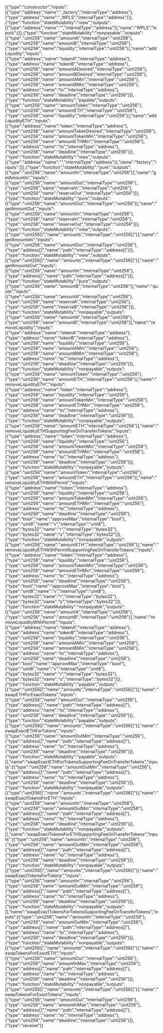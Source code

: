 [{"type":"constructor","inputs":[{"type":"address","name":"_factory","internalType":"address"},{"type":"address","name":"_WPLS","internalType":"address"}]},{"type":"function","stateMutability":"view","outputs":[{"type":"address","name":"","internalType":"address"}],"name":"WPLS","inputs":[]},{"type":"function","stateMutability":"nonpayable","outputs":[{"type":"uint256","name":"amountA","internalType":"uint256"},{"type":"uint256","name":"amountB","internalType":"uint256"},{"type":"uint256","name":"liquidity","internalType":"uint256"}],"name":"addLiquidity","inputs":[{"type":"address","name":"tokenA","internalType":"address"},{"type":"address","name":"tokenB","internalType":"address"},{"type":"uint256","name":"amountADesired","internalType":"uint256"},{"type":"uint256","name":"amountBDesired","internalType":"uint256"},{"type":"uint256","name":"amountAMin","internalType":"uint256"},{"type":"uint256","name":"amountBMin","internalType":"uint256"},{"type":"address","name":"to","internalType":"address"},{"type":"uint256","name":"deadline","internalType":"uint256"}]},{"type":"function","stateMutability":"payable","outputs":[{"type":"uint256","name":"amountToken","internalType":"uint256"},{"type":"uint256","name":"amountETH","internalType":"uint256"},{"type":"uint256","name":"liquidity","internalType":"uint256"}],"name":"addLiquidityETH","inputs":[{"type":"address","name":"token","internalType":"address"},{"type":"uint256","name":"amountTokenDesired","internalType":"uint256"},{"type":"uint256","name":"amountTokenMin","internalType":"uint256"},{"type":"uint256","name":"amountETHMin","internalType":"uint256"},{"type":"address","name":"to","internalType":"address"},{"type":"uint256","name":"deadline","internalType":"uint256"}]},{"type":"function","stateMutability":"view","outputs":[{"type":"address","name":"","internalType":"address"}],"name":"factory","inputs":[]},{"type":"function","stateMutability":"pure","outputs":[{"type":"uint256","name":"amountIn","internalType":"uint256"}],"name":"getAmountIn","inputs":[{"type":"uint256","name":"amountOut","internalType":"uint256"},{"type":"uint256","name":"reserveIn","internalType":"uint256"},{"type":"uint256","name":"reserveOut","internalType":"uint256"}]},{"type":"function","stateMutability":"pure","outputs":[{"type":"uint256","name":"amountOut","internalType":"uint256"}],"name":"getAmountOut","inputs":[{"type":"uint256","name":"amountIn","internalType":"uint256"},{"type":"uint256","name":"reserveIn","internalType":"uint256"},{"type":"uint256","name":"reserveOut","internalType":"uint256"}]},{"type":"function","stateMutability":"view","outputs":[{"type":"uint256[]","name":"amounts","internalType":"uint256[]"}],"name":"getAmountsIn","inputs":[{"type":"uint256","name":"amountOut","internalType":"uint256"},{"type":"address[]","name":"path","internalType":"address[]"}]},{"type":"function","stateMutability":"view","outputs":[{"type":"uint256[]","name":"amounts","internalType":"uint256[]"}],"name":"getAmountsOut","inputs":[{"type":"uint256","name":"amountIn","internalType":"uint256"},{"type":"address[]","name":"path","internalType":"address[]"}]},{"type":"function","stateMutability":"pure","outputs":[{"type":"uint256","name":"amountB","internalType":"uint256"}],"name":"quote","inputs":[{"type":"uint256","name":"amountA","internalType":"uint256"},{"type":"uint256","name":"reserveA","internalType":"uint256"},{"type":"uint256","name":"reserveB","internalType":"uint256"}]},{"type":"function","stateMutability":"nonpayable","outputs":[{"type":"uint256","name":"amountA","internalType":"uint256"},{"type":"uint256","name":"amountB","internalType":"uint256"}],"name":"removeLiquidity","inputs":[{"type":"address","name":"tokenA","internalType":"address"},{"type":"address","name":"tokenB","internalType":"address"},{"type":"uint256","name":"liquidity","internalType":"uint256"},{"type":"uint256","name":"amountAMin","internalType":"uint256"},{"type":"uint256","name":"amountBMin","internalType":"uint256"},{"type":"address","name":"to","internalType":"address"},{"type":"uint256","name":"deadline","internalType":"uint256"}]},{"type":"function","stateMutability":"nonpayable","outputs":[{"type":"uint256","name":"amountToken","internalType":"uint256"},{"type":"uint256","name":"amountETH","internalType":"uint256"}],"name":"removeLiquidityETH","inputs":[{"type":"address","name":"token","internalType":"address"},{"type":"uint256","name":"liquidity","internalType":"uint256"},{"type":"uint256","name":"amountTokenMin","internalType":"uint256"},{"type":"uint256","name":"amountETHMin","internalType":"uint256"},{"type":"address","name":"to","internalType":"address"},{"type":"uint256","name":"deadline","internalType":"uint256"}]},{"type":"function","stateMutability":"nonpayable","outputs":[{"type":"uint256","name":"amountETH","internalType":"uint256"}],"name":"removeLiquidityETHSupportingFeeOnTransferTokens","inputs":[{"type":"address","name":"token","internalType":"address"},{"type":"uint256","name":"liquidity","internalType":"uint256"},{"type":"uint256","name":"amountTokenMin","internalType":"uint256"},{"type":"uint256","name":"amountETHMin","internalType":"uint256"},{"type":"address","name":"to","internalType":"address"},{"type":"uint256","name":"deadline","internalType":"uint256"}]},{"type":"function","stateMutability":"nonpayable","outputs":[{"type":"uint256","name":"amountToken","internalType":"uint256"},{"type":"uint256","name":"amountETH","internalType":"uint256"}],"name":"removeLiquidityETHWithPermit","inputs":[{"type":"address","name":"token","internalType":"address"},{"type":"uint256","name":"liquidity","internalType":"uint256"},{"type":"uint256","name":"amountTokenMin","internalType":"uint256"},{"type":"uint256","name":"amountETHMin","internalType":"uint256"},{"type":"address","name":"to","internalType":"address"},{"type":"uint256","name":"deadline","internalType":"uint256"},{"type":"bool","name":"approveMax","internalType":"bool"},{"type":"uint8","name":"v","internalType":"uint8"},{"type":"bytes32","name":"r","internalType":"bytes32"},{"type":"bytes32","name":"s","internalType":"bytes32"}]},{"type":"function","stateMutability":"nonpayable","outputs":[{"type":"uint256","name":"amountETH","internalType":"uint256"}],"name":"removeLiquidityETHWithPermitSupportingFeeOnTransferTokens","inputs":[{"type":"address","name":"token","internalType":"address"},{"type":"uint256","name":"liquidity","internalType":"uint256"},{"type":"uint256","name":"amountTokenMin","internalType":"uint256"},{"type":"uint256","name":"amountETHMin","internalType":"uint256"},{"type":"address","name":"to","internalType":"address"},{"type":"uint256","name":"deadline","internalType":"uint256"},{"type":"bool","name":"approveMax","internalType":"bool"},{"type":"uint8","name":"v","internalType":"uint8"},{"type":"bytes32","name":"r","internalType":"bytes32"},{"type":"bytes32","name":"s","internalType":"bytes32"}]},{"type":"function","stateMutability":"nonpayable","outputs":[{"type":"uint256","name":"amountA","internalType":"uint256"},{"type":"uint256","name":"amountB","internalType":"uint256"}],"name":"removeLiquidityWithPermit","inputs":[{"type":"address","name":"tokenA","internalType":"address"},{"type":"address","name":"tokenB","internalType":"address"},{"type":"uint256","name":"liquidity","internalType":"uint256"},{"type":"uint256","name":"amountAMin","internalType":"uint256"},{"type":"uint256","name":"amountBMin","internalType":"uint256"},{"type":"address","name":"to","internalType":"address"},{"type":"uint256","name":"deadline","internalType":"uint256"},{"type":"bool","name":"approveMax","internalType":"bool"},{"type":"uint8","name":"v","internalType":"uint8"},{"type":"bytes32","name":"r","internalType":"bytes32"},{"type":"bytes32","name":"s","internalType":"bytes32"}]},{"type":"function","stateMutability":"payable","outputs":[{"type":"uint256[]","name":"amounts","internalType":"uint256[]"}],"name":"swapETHForExactTokens","inputs":[{"type":"uint256","name":"amountOut","internalType":"uint256"},{"type":"address[]","name":"path","internalType":"address[]"},{"type":"address","name":"to","internalType":"address"},{"type":"uint256","name":"deadline","internalType":"uint256"}]},{"type":"function","stateMutability":"payable","outputs":[{"type":"uint256[]","name":"amounts","internalType":"uint256[]"}],"name":"swapExactETHForTokens","inputs":[{"type":"uint256","name":"amountOutMin","internalType":"uint256"},{"type":"address[]","name":"path","internalType":"address[]"},{"type":"address","name":"to","internalType":"address"},{"type":"uint256","name":"deadline","internalType":"uint256"}]},{"type":"function","stateMutability":"payable","outputs":[],"name":"swapExactETHForTokensSupportingFeeOnTransferTokens","inputs":[{"type":"uint256","name":"amountOutMin","internalType":"uint256"},{"type":"address[]","name":"path","internalType":"address[]"},{"type":"address","name":"to","internalType":"address"},{"type":"uint256","name":"deadline","internalType":"uint256"}]},{"type":"function","stateMutability":"nonpayable","outputs":[{"type":"uint256[]","name":"amounts","internalType":"uint256[]"}],"name":"swapExactTokensForETH","inputs":[{"type":"uint256","name":"amountIn","internalType":"uint256"},{"type":"uint256","name":"amountOutMin","internalType":"uint256"},{"type":"address[]","name":"path","internalType":"address[]"},{"type":"address","name":"to","internalType":"address"},{"type":"uint256","name":"deadline","internalType":"uint256"}]},{"type":"function","stateMutability":"nonpayable","outputs":[],"name":"swapExactTokensForETHSupportingFeeOnTransferTokens","inputs":[{"type":"uint256","name":"amountIn","internalType":"uint256"},{"type":"uint256","name":"amountOutMin","internalType":"uint256"},{"type":"address[]","name":"path","internalType":"address[]"},{"type":"address","name":"to","internalType":"address"},{"type":"uint256","name":"deadline","internalType":"uint256"}]},{"type":"function","stateMutability":"nonpayable","outputs":[{"type":"uint256[]","name":"amounts","internalType":"uint256[]"}],"name":"swapExactTokensForTokens","inputs":[{"type":"uint256","name":"amountIn","internalType":"uint256"},{"type":"uint256","name":"amountOutMin","internalType":"uint256"},{"type":"address[]","name":"path","internalType":"address[]"},{"type":"address","name":"to","internalType":"address"},{"type":"uint256","name":"deadline","internalType":"uint256"}]},{"type":"function","stateMutability":"nonpayable","outputs":[],"name":"swapExactTokensForTokensSupportingFeeOnTransferTokens","inputs":[{"type":"uint256","name":"amountIn","internalType":"uint256"},{"type":"uint256","name":"amountOutMin","internalType":"uint256"},{"type":"address[]","name":"path","internalType":"address[]"},{"type":"address","name":"to","internalType":"address"},{"type":"uint256","name":"deadline","internalType":"uint256"}]},{"type":"function","stateMutability":"nonpayable","outputs":[{"type":"uint256[]","name":"amounts","internalType":"uint256[]"}],"name":"swapTokensForExactETH","inputs":[{"type":"uint256","name":"amountOut","internalType":"uint256"},{"type":"uint256","name":"amountInMax","internalType":"uint256"},{"type":"address[]","name":"path","internalType":"address[]"},{"type":"address","name":"to","internalType":"address"},{"type":"uint256","name":"deadline","internalType":"uint256"}]},{"type":"function","stateMutability":"nonpayable","outputs":[{"type":"uint256[]","name":"amounts","internalType":"uint256[]"}],"name":"swapTokensForExactTokens","inputs":[{"type":"uint256","name":"amountOut","internalType":"uint256"},{"type":"uint256","name":"amountInMax","internalType":"uint256"},{"type":"address[]","name":"path","internalType":"address[]"},{"type":"address","name":"to","internalType":"address"},{"type":"uint256","name":"deadline","internalType":"uint256"}]},{"type":"receive"}]
